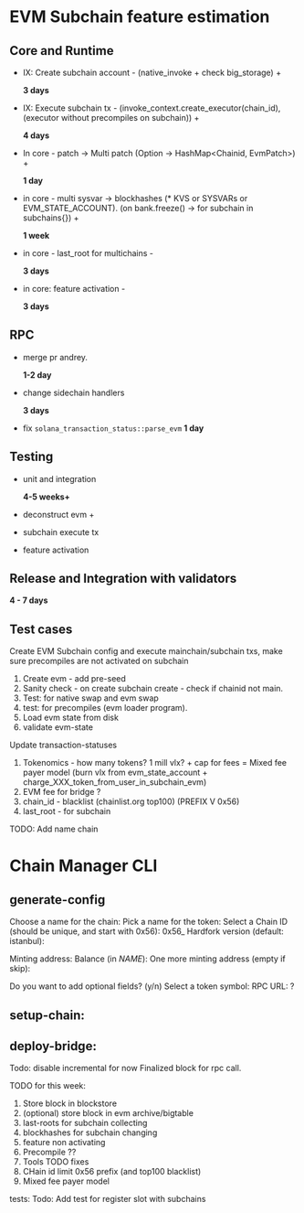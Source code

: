 # EVM Subchain feature estimation

## Core and Runtime

- IX: Create subchain account - (native_invoke + check big_storage) +
  
  **3 days**

- IX: Execute subchain tx - (invoke_context.create_executor(chain_id), (executor without precompiles on subchain)) + 
  
  **4 days**

- In core - patch -> Multi patch (Option<EvmPatch> -> HashMap<Chainid, EvmPatch>) +
  
  **1 day**

- in core - multi sysvar -> blockhashes (\* KVS or SYSVARs or EVM_STATE_ACCOUNT). (on bank.freeze() -> for subchain in subchains{}) +
  
  **1 week**
<!--
```rust
    (Map<slot:Hash>[limit 256] | [Hash;256] + Slot) .execute_tx() -> map.update(slot, new_hash);
    fn map_update(&mut map: BTreeMap<slot, Hash>, slot, hash) {
        map.insert(slot, hash);
        map = map.iter().take(256).collect(); // remove element with smallest slot
    }
    fn array_update(array: &mut [Hash;256], last_slot: Slot, slot: Slot, new_hash: Hash) {
        assert!(last_slot <= slot);

        if last_slot == slot {
            array[255] = new_hash
        }
        array = [array[1..].push_front(new_hash)];
    }
```
-->

- in core - last_root for multichains -
  
  **3 days**

<!--
  ```rust
  fn hash_internal_state: // TODO: add hash calculation of all subchain last roots, activated by feature
  ```
-->

- in core: feature activation - 
  
  **3 days**

## RPC

- merge pr andrey.
  
  **1-2 day**

- change sidechain handlers
  
  **3 days**

- fix `solana_transaction_status::parse_evm`
  **1 day**

## Testing

- unit and integration
  
  **4-5 weeks+**

- deconstruct evm + 

- subchain execute tx 

- feature activation

## Release and Integration with validators

  **4 - 7 days**

## Test cases

Create EVM Subchain config and execute mainchain/subchain txs, make sure precompiles are not activated on subchain

1. Create evm -  add pre-seed
2. Sanity check - on create subchain create - check if chainid not main.
3. Test: for native swap and evm swap 
4. test: for precompiles (evm loader program).
5. Load evm state from disk
6. validate evm-state

Update transaction-statuses

1. Tokenomics - how many tokens? 1 mill vlx? + cap for fees = Mixed fee payer model (burn vlx from evm_state_account + charge_XXX_token_from_user_in_subchain_evm)
2. EVM fee for bridge ?
3. chain_id - blacklist (chainlist.org top100) (PREFIX V 0x56)
4. last_root - for subchain

TODO: Add name chain 

# Chain Manager CLI
## generate-config

Choose a name for the chain: 
Pick a name for the token:
Select a Chain ID (should be unique, and start with 0x56): 0x56_
Hardfork version (default: istanbul):

Minting address:
Balance (in $NAME$): 
One more minting address (empty if skip):

Do you want to add optional fields? (y/n)
Select a token symbol:
RPC URL: ?

## setup-chain:

## deploy-bridge:


Todo: disable incremental for now
Finalized block for rpc call.

TODO for this week:
1. Store block in blockstore
2. (optional) store block in evm archive/bigtable
3. last-roots for subchain collecting
4. blockhashes for subchain changing
5. feature non activating
6. Precompile ??
7. Tools TODO fixes
8. CHain id limit 0x56 prefix (and top100 blacklist)
9. Mixed fee payer model

tests:
Todo: Add test for register slot with subchains